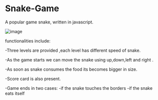 # Snake-Game
A popular game snake, written in javascript.

![image](https://github.com/15vanshika/Snake-Game/assets/106774011/10c1021c-e9b2-4577-8e84-3a6770293f06)

functionalities include:

-Three levels are provided ,each level has different speed of snake.

-As the game starts we can move the snake using up,down,left and right .

-As soon as snake consumes the food its becomes bigger in size.

-Score card is also present.

-Game ends in two cases:
   -if the snake touches the borders
   -if the snake eats itself

